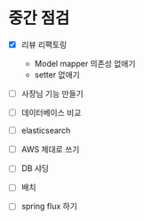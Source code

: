 # 중간 점검

- [x] 리뷰 리팩토링
  - Model mapper 의존성 없애기
  - setter 없애기

- [ ] 사장님 기능 만들기
- [ ] 데이터베이스 비교
- [ ] elasticsearch
- [ ] AWS 제대로 쓰기
- [ ] DB 샤딩
- [ ] 배치
- [ ] spring flux 하기
